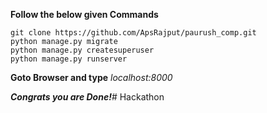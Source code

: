 **Follow the below given Commands**

```
git clone https://github.com/ApsRajput/paurush_comp.git
python manage.py migrate
python manage.py createsuperuser
python manage.py runserver

```

**Goto Browser and type**
*localhost:8000*

***Congrats you are Done!***# Hackathon
